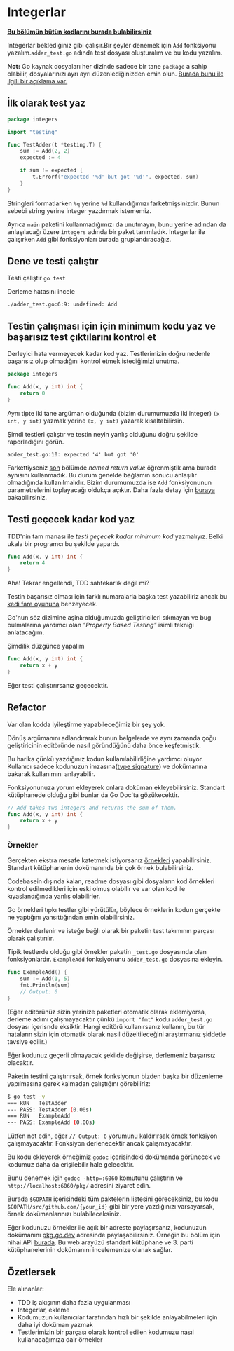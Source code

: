 # Integerlar

**[Bu bölümün bütün kodlarını burada bulabilirsiniz](https://github.com/quii/learn-go-with-tests/tree/main/integers)**

Integerlar beklediğiniz gibi çalışır.Bir şeyler denemek için `Add` fonksiyonu yazalım.`adder_test.go` adında test dosyası oluşturalım ve bu kodu yazalım.

**Not:** Go kaynak dosyaları her dizinde sadece bir tane `package` a sahip olabilir, dosyalarınızı ayrı ayrı düzenlediğinizden emin olun. [Burada bunu ile ilgili bir açıklama var.](https://dave.cheney.net/2014/12/01/five-suggestions-for-setting-up-a-go-project)

## İlk olarak test yaz

```go
package integers

import "testing"

func TestAdder(t *testing.T) {
	sum := Add(2, 2)
	expected := 4

	if sum != expected {
		t.Errorf("expected '%d' but got '%d'", expected, sum)
	}
}
```

Stringleri formatlarken `%q` yerine `%d` kullandığımızı farketmişsinizdir. Bunun sebebi string yerine integer yazdırmak istememiz.

Ayrıca `main` paketini kullanmadığımızı da unutmayın, bunu yerine adından da anlaşılacağı üzere `integers` adında bir paket tanımladık. Integerlar ile çalışırken `Add` gibi fonksiyonları burada gruplandıracağız.

## Dene ve testi çalıştır

Testi çalıştır `go test`

Derleme hatasını incele

`./adder_test.go:6:9: undefined: Add`

## Testin çalışması için için minimum kodu yaz ve başarısız test çıktılarını kontrol et

Derleyici hata vermeyecek kadar kod yaz. Testlerimizin doğru nedenle başarısız olup olmadığını kontrol etmek istediğimizi unutma.

```go
package integers

func Add(x, y int) int {
	return 0
}
```

Aynı tipte iki tane argüman olduğunda (bizim durumumuzda iki integer) `(x int, y int)` yazmak yerine `(x, y int)` yazarak kısaltabilirsin.

Şimdi testleri çalıştır ve testin neyin yanlış olduğunu doğru şekilde raporladığını görün.

`adder_test.go:10: expected '4' but got '0'`

Farkettiyseniz [son](hello-world.md#one...last...refactor?) bölümde _named return value_ öğrenmiştik ama burada aynısını kullanmadık. Bu durum genelde bağlamın sonucu anlaşılır olmadığında kullanılmalıdır. Bizim durumumuzda ise `Add` fonksiyonunun parametrelerini toplayacağı oldukça açıktır. Daha fazla detay için [buraya](https://github.com/golang/go/wiki/CodeReviewComments#named-result-parameters) bakabilirsiniz.

## Testi geçecek kadar kod yaz

TDD'nin tam manası ile _testi geçecek kadar minimum kod_ yazmalıyız. Belki ukala bir programcı bu şekilde yapardı.

```go
func Add(x, y int) int {
	return 4
}
```

Aha! Tekrar engellendi, TDD sahtekarlık değil mi?

Testin başarısız olması için farklı numaralarla başka test yazabiliriz ancak bu [kedi fare oyununa](https://en.m.wikipedia.org/wiki/Cat_and_mouse) benzeyecek.

Go'nun söz dizimine aşina olduğumuzda geliştiricileri sıkmayan ve bug bulmalarına yardımcı olan _"Property Based Testing"_ isimli tekniği anlatacağım.

Şimdilik düzgünce yapalım

```go
func Add(x, y int) int {
	return x + y
}
```

Eğer testi çalıştırırsanız geçecektir.

## Refactor

Var olan kodda iyileştirme yapabileceğimiz bir şey yok.

Dönüş argümanını adlandırarak bunun belgelerde ve aynı zamanda çoğu geliştiricinin editöründe nasıl göründüğünü daha önce keşfetmiştik.

Bu harika çünkü yazdığınız kodun kullanılabilirliğine yardımcı oluyor. Kullanıcı sadece kodunuzun imzasına([type signature](https://en.wikipedia.org/wiki/Type_signature)) ve dokümanına bakarak kullanımını anlayabilir.

Fonksiyonunuza yorum ekleyerek onlara doküman ekleyebilirsiniz. Standart kütüphanede olduğu gibi bunlar da Go Doc'ta gözükecektir.

```go
// Add takes two integers and returns the sum of them.
func Add(x, y int) int {
	return x + y
}
```

### Örnekler

Gerçekten ekstra mesafe katetmek istiyorsanız [örnekleri](https://blog.golang.org/examples) yapabilirsiniz. Standart kütüphanenin dokümanında bir çok örnek bulabilirsiniz.

Codebasein dışında kalan, readme dosyası gibi dosyaların kod örnekleri kontrol edilmedikleri için eski olmuş olabilir ve var olan kod ile kıyaslandığında yanlış olabilirler.

Go örnekleri tıpkı testler gibi yürütülür, böylece örneklerin kodun gerçekte ne yaptığını yansıttığından emin olabilirsiniz.

Örnekler derlenir ve isteğe bağlı olarak bir paketin test takımının parçası olarak çalıştırılır.

Tipik testlerde olduğu gibi örnekler paketin `_test.go` dosyasında olan fonksiyonlardır. `ExampleAdd` fonksiyonunu `adder_test.go` dosyasına ekleyin.

```go
func ExampleAdd() {
	sum := Add(1, 5)
	fmt.Println(sum)
	// Output: 6
}
```

(Eğer editörünüz sizin yerinize paketleri otomatik olarak eklemiyorsa, derleme adımı çalışmayacaktır çünkü `import "fmt"` kodu `adder_test.go` dosyası içerisnde eksiktir. Hangi editörü kullanırsanız kullanın, bu tür hataların sizin için otomatik olarak nasıl düzeltileceğini araştırmanız şiddetle tavsiye edilir.)

Eğer kodunuz geçerli olmayacak şekilde değişirse, derlemeniz başarısız olacaktır.

Paketin testini çalıştırırsak, örnek fonksiyonun bizden başka bir düzenleme yapılmasına gerek kalmadan çalıştığını görebiliriz:

```bash
$ go test -v
=== RUN   TestAdder
--- PASS: TestAdder (0.00s)
=== RUN   ExampleAdd
--- PASS: ExampleAdd (0.00s)
```

Lütfen not edin, eğer `// Output: 6` yorumunu kaldırırsak örnek fonksiyon çalışmayacaktır. Fonksiyon derlenecektir ancak çalışmayacaktır.

Bu kodu ekleyerek örneğimiz `godoc` içerisindeki dokümanda görünecek ve kodumuz daha da erişilebilir hale gelecektir.

Bunu denemek için `godoc -http=:6060` komutunu çalıştırın ve `http://localhost:6060/pkg/` adresini ziyaret edin.

Burada `$GOPATH` içerisindeki tüm paktelerin listesini göreceksiniz, bu kodu `$GOPATH/src/github.com/{your_id}` gibi bir yere yazdığınızı varsayarsak, örnek dokümanlarınızı bulabileceksiniz.

Eğer kodunuzu örnekler ile açık bir adreste paylaşırsanız, kodunuzun dokümanını [pkg.go.dev](https://pkg.go.dev/) adresinde paylaşabilirsiniz. Örneğin bu bölüm için nihai API [burada](https://pkg.go.dev/github.com/quii/learn-go-with-tests/integers/v2). Bu web arayüzü standart kütüphane ve 3. parti kütüphanelerinin dokümanını incelemenize olanak sağlar.

## Özetlersek

Ele alınanlar:

-   TDD iş akışının daha fazla uygulanması
-   Integerlar, ekleme
-   Kodumuzun kullanıcılar tarafından hızlı bir şekilde anlayabilmeleri için daha iyi doküman yazmak
-   Testlerimizin bir parçası olarak kontrol edilen kodumuzu nasıl kullanacağımıza dair örnekler
